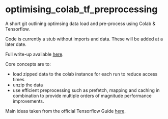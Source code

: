 # optimising_colab_tf_preprocessing
A short git outlining optimsing data load and pre-process using Colab &amp; Tensorflow.

Code is currently a stub without imports and data. These will be added at a later date.

Full write-up available <a href="#">here</a>.

Core concepts are to:
- load zipped data to the colab instance for each run to reduce access times
- unzip the data
- use efficient preprocessing such as prefetch, mapping and caching in combination to provide multiple orders of magnitude performance improvements.

Main ideas taken from the official Tensorflow Guide <a href="https://www.tensorflow.org/guide/data_performance">here</a>.
